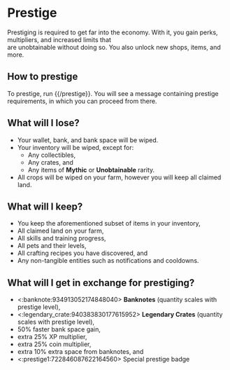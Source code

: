 # Prestige

Prestiging is required to get far into the economy. With it, you gain perks, multipliers, and increased limits that \
are unobtainable without doing so. You also unlock new shops, items, and more.

## How to prestige

To prestige, run {{/prestige}}. You will see a message containing prestige requirements, in which you can proceed from there.

## What will I lose?

- Your wallet, bank, and bank space will be wiped.
- Your inventory will be wiped, except for:
  - Any collectibles,
  - Any crates, and
  - Any items of **Mythic** or **Unobtainable** rarity.
- All crops will be wiped on your farm, however you will keep all claimed land.

## What will I keep?

- You keep the aforementioned subset of items in your inventory,
- All claimed land on your farm,
- All skills and training progress,
- All pets and their levels,
- All crafting recipes you have discovered, and
- Any non-tangible entities such as notifications and cooldowns.

## What will I get in exchange for prestiging?

- <:banknote:934913052174848040> **Banknotes** (quantity scales with prestige level),
- <:legendary_crate:940383830177615952> **Legendary Crates** (quantity scales with prestige level),
- 50% faster bank space gain,
- extra 25% XP multiplier,
- extra 25% coin multiplier,
- extra 10% extra space from banknotes, and
- <:prestige1:722846087622164560> Special prestige badge